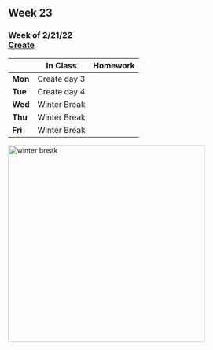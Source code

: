 ## Week 23

### Week of 2/21/22<br>[Create](\apcsp\curriculum\pt\create) 

  |       |In Class               |Homework   |
  |-------|---------              |---------  |
  |**Mon**|Create day 3 | |
  |**Tue**|Create day 4 | |
  |**Wed**|Winter Break | |
  |**Thu**|Winter Break | |
  |**Fri**|Winter Break | |

<img src="https://www.hvpto.com/wp-content/uploads/2018/10/winter.jpeg" alt="winter break" height="400">

<meta http-equiv="refresh" content="300"/>
